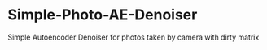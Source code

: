# Simple-Photo-AE-Denoiser
Simple Autoencoder Denoiser for photos taken by camera with dirty matrix  
